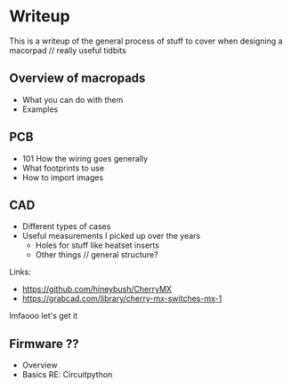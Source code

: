 # Writeup

This is a writeup of the general process of stuff to cover when designing a macorpad // really useful tidbits

## Overview of macropads
- What you can do with them
- Examples

## PCB
- 101 How the wiring goes generally
- What footprints to use
- How to import images

## CAD
- Different types of cases
- Useful measurements I picked up over the years
    - Holes for stuff like heatset inserts
    - Other things // general structure?

Links:
- https://github.com/hineybush/CherryMX
- https://grabcad.com/library/cherry-mx-switches-mx-1

lmfaooo let's get it


## Firmware ??
- Overview
- Basics RE: Circuitpython

